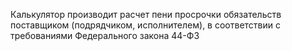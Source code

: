 Калькулятор производит расчет пени просрочки обязательств поставщиком (подрядчиком, исполнителем), в соответствии с требованиями  Федерального закона 44-ФЗ
